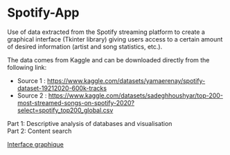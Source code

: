 # Spotify-App
Use of data extracted from the Spotify streaming platform to create a graphical interface (Tkinter library) giving users access to a certain amount of desired information (artist and song statistics, etc.).


 The data comes from Kaggle and can be downloaded directly from the following link:
- Source 1 : https://www.kaggle.com/datasets/yamaerenay/spotify-dataset-19212020-600k-tracks
- Source 2 : https://www.kaggle.com/datasets/sadeghhoushyar/top-200-most-streamed-songs-on-spotify-2020?select=spotify_top200_global.csv

Part 1: Descriptive analysis of databases and visualisation  
Part 2: Content search

[Interface graphique](https://github.com/leocoooo/Spotify-App/blob/main/Image%20interface.png)

